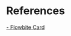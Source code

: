 <script>
  import { ListCard } from "svelte-flow";
</script>

<div class="flex flex-wrap mx-auto p-8">
  <div class="flex-auto m-2">
    <ListCard />
  </div>
</div>

<h1 class="text-3xl w-full dark:text-white pb-8">References</h1>

<p class="dark:text-white text-base"><a href="https://flowbite.com/docs/components/card/" target="_blank">- Flowbite Card</a></p>
